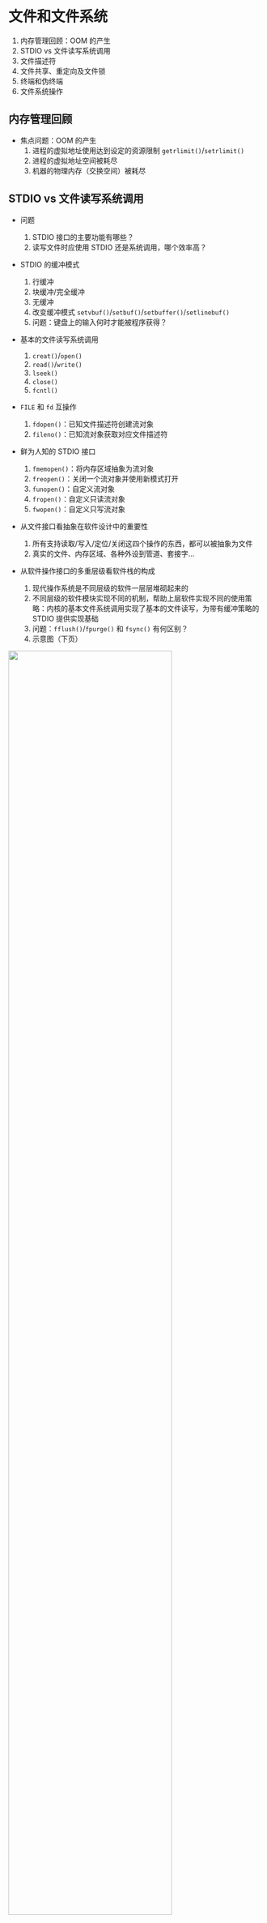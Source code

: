 # 文件和文件系统

1. 内存管理回顾：OOM 的产生
1. STDIO vs 文件读写系统调用
1. 文件描述符
1. 文件共享、重定向及文件锁
1. 终端和伪终端
1. 文件系统操作

		
## 内存管理回顾

- 焦点问题：OOM 的产生
   1. 进程的虚拟地址使用达到设定的资源限制 `getrlimit()`/`setrlimit()`
   1. 进程的虚拟地址空间被耗尽
   1. 机器的物理内存（交换空间）被耗尽

		
## STDIO vs 文件读写系统调用

- 问题
   1. STDIO 接口的主要功能有哪些？
   1. 读写文件时应使用 STDIO 还是系统调用，哪个效率高？

	
- STDIO 的缓冲模式
   1. 行缓冲
   1. 块缓冲/完全缓冲
   1. 无缓冲
   1. 改变缓冲模式 `setvbuf()`/`setbuf()`/`setbuffer()`/`setlinebuf()`
   1. 问题：键盘上的输入何时才能被程序获得？

	
- 基本的文件读写系统调用
   1. `creat()`/`open()`
   1. `read()`/`write()`
   1. `lseek()`
   1. `close()`
   1. `fcntl()`

	
- `FILE` 和 `fd` 互操作
   1. `fdopen()`：已知文件描述符创建流对象
   1. `fileno()`：已知流对象获取对应文件描述符
- 鲜为人知的 STDIO 接口
   1. `fmemopen()`：将内存区域抽象为流对象
   1. `freopen()`：关闭一个流对象并使用新模式打开
   1. `funopen()`：自定义流对象
   1. `fropen()`：自定义只读流对象
   1. `fwopen()`：自定义只写流对象

	
- 从文件接口看抽象在软件设计中的重要性
   1. 所有支持读取/写入/定位/关闭这四个操作的东西，都可以被抽象为文件
   1. 真实的文件、内存区域、各种外设到管道、套接字…
- 从软件操作接口的多重层级看软件栈的构成
   1. 现代操作系统是不同层级的软件一层层堆砌起来的
   1. 不同层级的软件模块实现不同的机制，帮助上层软件实现不同的使用策略：内核的基本文件系统调用实现了基本的文件读写，为带有缓冲策略的 STDIO 提供实现基础
   1. 问题：`fflush()`/`fpurge()` 和 `fsync()` 有何区别？
   1. 示意图（下页）

	
<img class="r-frame" style="height:auto;width:80%;" src="assets/aple-fflush-fsync.png" />

		
## 文件描述符

- 文件描述符是一个非负整数（`int` 型）
- 每个进程维护有一个已使用的文件描述符表
- 分配新文件描述符时始终返回最小未被分配的文件描述符
- 从 `dup()` 到 `dup2()`
- 文件描述符相关的标志：
   1. 文件状态标志：`O_NONBLOCK`、`O_APPEND`、`O_ASYNC`
   1. close-on-exe 标志（文件描述符标志）
- Linux 内核如何维护打开的文件？
   1. 文件描述符相关的标志和文件读写位置在哪里保存？
   1. 示意图（下页）

	
<img class="r-frame" style="height:auto;width:100%;" src="assets/aple-fd-data-structures.png" />

		
## 文件共享、重定向及文件锁

- 父子进程共享所有数据和代码，也共享文件描述符
   1. colse-on-exe 标志的重要性
   1. 问题：fork() 的资源成本有多大？
- 通过 UNIX domain socket 发送文件描述符
   1. 分配并共享大块内存 `memfd_create()` -> `sendmsg()` -> `mmap()`
- 重定向的实现
   1. `dup2()`
- 文件锁
   1. `flock()` 仅用于父子进程之间，且只是建议锁（advisory lock）
   1. `flock()` 的锁粒度太大（整个文件）
   1. `fcntl()`/`lockf()` 可实现强制锁（mandatory lock）
   1. 为什么方同学的代码没有出现写入混乱？

	
- 程序源代码

```c
#include <stdio.h>
#include <stdlib.h>
#include <unistd.h>
#include <sys/wait.h>

#define NUM_PROCESSES 5
#define DATA_SIZE 5

void writeToFile(int processID, FILE *file) {
    sleep(1);
    for (int i = 0; i < DATA_SIZE; ++i) {
        fprintf(file, "Process %d: Data %d: fd %d\n", processID, i, fileno(file));
    }
}

int main(void) {
    FILE *file;
    file = fopen("output.txt", "w");

    if (file == NULL) {
        perror("Error opening file");
        exit(EXIT_FAILURE);
    ｝

    pid_t pid;
    for (int i = 0; i < NUM_ PROCESSES; ++i) {
        pid = fork();
        if (pid < 0) {
           perror("Fork failed");
           exit(EXIT_FAILURE);
        }
        else if (pid == 0) {
            // Child process
            writeToFile(i, file);
            exit(EXIT_SUCCESS);
        }
    }

    // Parent process waits for all child processes to complete
    for (int i = 0; i < NUM_PROCESSES; ++i) {
        wait(NULL);
    }
    fclose(file);
    return 0;
｝
```

	
<img class="r-frame" style="height:auto;width:100%;" src="assets/aple-fwrite-sample.png" />

	
- 讨论：内核中打开的文件是以进程为单位维护还是全局的？

		
## 终端和伪终端

- terminal vs console
   1. 真实终端：`/dev/tty0 ~ 63`；`/dev/ttyS0`…
   1. 虚拟终端：`/dev/pts/0`…，`/dev/pts/ptmx` (`/dev/ptmx`)
   1. 别名：`/dev/tty`；`/dev/console`
- 终端模式
   1. `$ man ioctl_console`
- 伪终端
   1. 模拟真实终端行为，如 GUI 中的 xterm，telnet/ssh 等
   1. `posix_openpt()`, `getpt()`, `ptsname()`
- 示意图（下页）


	
<img class="r-frame" style="height:auto;width:100%;" src="assets/aple-pty.png" />

		
## 文件系统操作

- 常用接口
   1. STDC: `fopen()`, `remove()`, `rename()`
   1. POSIX: `creat()`, `unlink()`, `rmdir()`, `renameat()`, `mkdir()`, …
- 遍历目录项：`opendir()`, `closedir()`, `readdir()`,  `rewinddir()`,  `scandir()`, `seekdir()`, `telldir()`, …
- 文件属性：`chmod()`, `chown()`, `stat()`, `umask()`, …

	
- 案例分析
   1. 获取指定路径的挂载点
   1. 创建临时文件

		
## 作业

- 阅读开源文档及代码：
   1. Glib 中的文件操作和文件系统接口封装  
   <https://docs.gtk.org/glib>  
   <https://github.com/GNOME/glib>
- 改写方同学的程序，使之很容易重现写入混乱；进一步增强上述程序，使之彻底避免写入混乱。
- 编写一个程序，启动 `/bin/bc` 并通过伪终端驱动 `/bin/bc` 完成任意精度的四则表达式计算。
- 编写一个 Shell 脚本和一个 C 程序用于遍历文件系统，给出指定路径下所有文件和目录项的大小总和。

		
## 第三讲预习内容

- 信号及进程管理
   1. 信号的作用以及常见信号
   1. 信号的替代机制
   1. 进程的创建和执行一个新程序的过程
   1. 守护进程的创建

